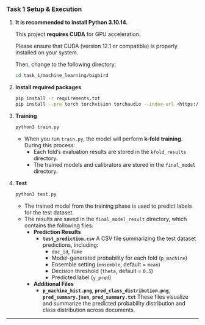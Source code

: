 ### Task 1 Setup & Execution

1. **It is recommended to install Python 3.10.14.**
    
    This project **requires CUDA** for GPU acceleration.
    
    Please ensure that CUDA (version 12.1 or compatible) is properly installed on your system.
    
    Then, change to the following directory:
    
    ```bash
    cd task_1/machine_learning/bigbird
    ```
    
2. **Install required packages**
    
    ```bash
    pip install -r requirements.txt
    pip install --pre torch torchvision torchaudio --index-url <https://download.pytorch.org/whl/nightly/cu121>
    ```
    
3. **Training**
    
    ```bash
    python3 train.py
    ```
    
    - When you run `train.py`, the model will perform **k-fold training**.
    During this process:
        - Each fold’s evaluation results are stored in the `kfold_results` directory.
        - The trained models and calibrators are stored in the `final_model` directory.
4. **Test**
    
    ```bash
    python3 test.py
    ```
    
    - The trained model from the training phase is used to predict labels for the test dataset.
    - The results are saved in the `final_model_result` directory, which contains the following files:
        - **Prediction Results**
            - **`test_prediction.csv`**
            A CSV file summarizing the test dataset predictions, including:
                - `doc_id`, `fame`
                - Model-generated probability for each fold (`p_machine`)
                - Ensemble setting (`ensemble`, default = `mean`)
                - Decision threshold (`theta`, default = `0.5`)
                - Predicted label (`y_pred`)
        - **Additional Files**
            - **`p_machine_hist.png`**, **`pred_class_distribution.png`**, **`pred_summary.json`**, **`pred_summary.txt`**
            These files visualize and summarize the predicted probability distribution and class distribution across documents.

---